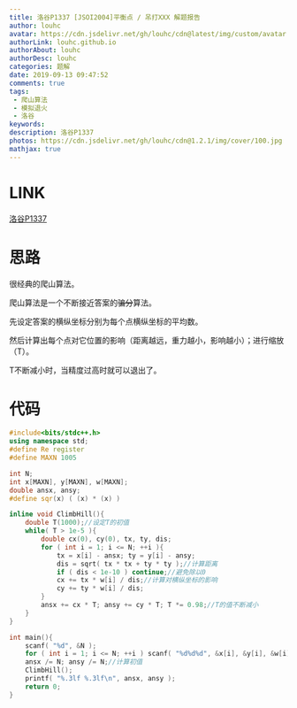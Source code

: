 ```yaml
---
title: 洛谷P1337 [JSOI2004]平衡点 / 吊打XXX 解题报告
author: louhc
avatar: https://cdn.jsdelivr.net/gh/louhc/cdn@latest/img/custom/avatar.jpg
authorLink: louhc.github.io
authorAbout: louhc
authorDesc: louhc
categories: 题解
date: 2019-09-13 09:47:52
comments: true
tags: 
 - 爬山算法
 - 模拟退火
 - 洛谷
keywords: 
description: 洛谷P1337
photos: https://cdn.jsdelivr.net/gh/louhc/cdn@1.2.1/img/cover/100.jpg
mathjax: true
---
```


# LINK

[洛谷P1337](https://www.luogu.org/problem/P1337)

# 思路

很经典的爬山算法。

爬山算法是一个不断接近答案的~~骗分~~算法。

先设定答案的横纵坐标分别为每个点横纵坐标的平均数。

然后计算出每个点对它位置的影响（距离越远，重力越小，影响越小）；进行缩放（T）。

T不断减小时，当精度过高时就可以退出了。

# 代码

```cpp
#include<bits/stdc++.h>
using namespace std;
#define Re register
#define MAXN 1005

int N;
int x[MAXN], y[MAXN], w[MAXN];
double ansx, ansy;
#define sqr(x) ( (x) * (x) )

inline void ClimbHill(){
	double T(1000);//设定T的初值
	while( T > 1e-5 ){
		double cx(0), cy(0), tx, ty, dis;
		for ( int i = 1; i <= N; ++i ){
			tx = x[i] - ansx; ty = y[i] - ansy;
			dis = sqrt( tx * tx + ty * ty );//计算距离
			if ( dis < 1e-10 ) continue;//避免除以0
			cx += tx * w[i] / dis;//计算对横纵坐标的影响
			cy += ty * w[i] / dis;
		}
		ansx += cx * T; ansy += cy * T; T *= 0.98;//T的值不断减小
	}
}

int main(){
	scanf( "%d", &N );
	for ( int i = 1; i <= N; ++i ) scanf( "%d%d%d", &x[i], &y[i], &w[i] ), ansx += x[i], ansy += y[i];
	ansx /= N; ansy /= N;//计算初值
	ClimbHill();
	printf( "%.3lf %.3lf\n", ansx, ansy );
	return 0;
}
```

